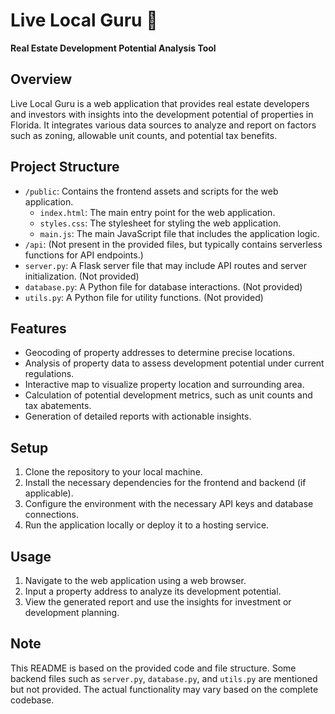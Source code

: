 # Live Local Guru :house_with_garden:

**Real Estate Development Potential Analysis Tool**

## Overview
Live Local Guru is a web application that provides real estate developers and investors with insights into the development potential of properties in Florida. It integrates various data sources to analyze and report on factors such as zoning, allowable unit counts, and potential tax benefits.

## Project Structure
- `/public`: Contains the frontend assets and scripts for the web application.
  - `index.html`: The main entry point for the web application.
  - `styles.css`: The stylesheet for styling the web application.
  - `main.js`: The main JavaScript file that includes the application logic.
- `/api`: (Not present in the provided files, but typically contains serverless functions for API endpoints.)
- `server.py`: A Flask server file that may include API routes and server initialization. (Not provided)
- `database.py`: A Python file for database interactions. (Not provided)
- `utils.py`: A Python file for utility functions. (Not provided)

## Features
- Geocoding of property addresses to determine precise locations.
- Analysis of property data to assess development potential under current regulations.
- Interactive map to visualize property location and surrounding area.
- Calculation of potential development metrics, such as unit counts and tax abatements.
- Generation of detailed reports with actionable insights.

## Setup
1. Clone the repository to your local machine.
2. Install the necessary dependencies for the frontend and backend (if applicable).
3. Configure the environment with the necessary API keys and database connections.
4. Run the application locally or deploy it to a hosting service.

## Usage
1. Navigate to the web application using a web browser.
2. Input a property address to analyze its development potential.
3. View the generated report and use the insights for investment or development planning.

## Note
This README is based on the provided code and file structure. Some backend files such as `server.py`, `database.py`, and `utils.py` are mentioned but not provided. The actual functionality may vary based on the complete codebase.

